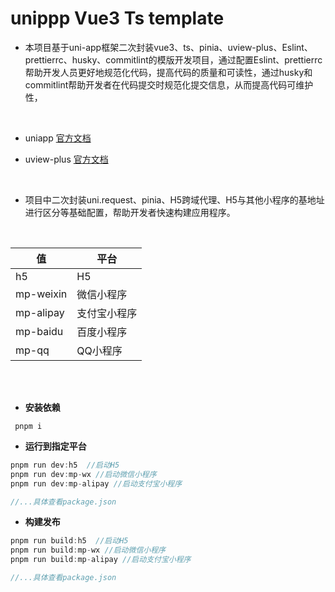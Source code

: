 # **unippp** Vue3 Ts template

- 本项目基于uni-app框架二次封装vue3、ts、pinia、uview-plus、Eslint、prettierrc、husky、commitlint的模版开发项目，通过配置Eslint、prettierrc帮助开发人员更好地规范化代码，提高代码的质量和可读性，通过husky和commitlint帮助开发者在代码提交时规范化提交信息，从而提高代码可维护性，
<br/>

- uniapp [官方文档](https://uniapp.dcloud.net.cn/component/)

- uview-plus [官方文档](https://uiadmin.net/uview-plus/)
<br/>

- 项目中二次封装uni.request、pinia、H5跨域代理、H5与其他小程序的基地址进行区分等基础配置，帮助开发者快速构建应用程序。


<br/>

值|平台
-|-|
h5|H5
mp-weixin|微信小程序
mp-alipay|支付宝小程序
mp-baidu|百度小程序
mp-qq|QQ小程序

<br/>
<br/>


- **安装依赖**

```
 pnpm i
```

- **运行到指定平台**

```javascript
pnpm run dev:h5  //启动H5
pnpm run dev:mp-wx //启动微信小程序
pnpm run dev:mp-alipay //启动支付宝小程序

//...具体查看package.json
```

- **构建发布**

```javascript
pnpm run build:h5  //启动H5
pnpm run build:mp-wx //启动微信小程序
pnpm run build:mp-alipay //启动支付宝小程序

//...具体查看package.json
```


